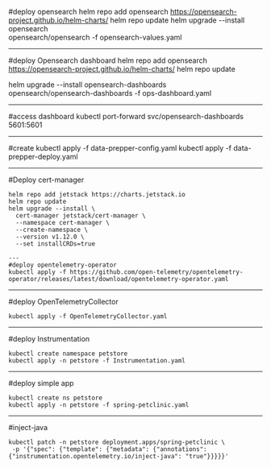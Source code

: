 #deploy opensearch
helm repo add opensearch https://opensearch-project.github.io/helm-charts/
helm repo update
helm upgrade --install opensearch  \
opensearch/opensearch -f opensearch-values.yaml

---
#deploy Opensearch dashboard
helm repo add opensearch https://opensearch-project.github.io/helm-charts/
helm repo update

helm upgrade --install opensearch-dashboards \
opensearch/opensearch-dashboards -f ops-dashboard.yaml

---
#access dashboard
kubectl port-forward svc/opensearch-dashboards 5601:5601


---
#create
kubectl apply -f data-prepper-config.yaml
kubectl apply -f data-prepper-deploy.yaml

---
#Deploy cert-manager
```
helm repo add jetstack https://charts.jetstack.io
helm repo update
helm upgrade --install \
  cert-manager jetstack/cert-manager \
  --namespace cert-manager \
  --create-namespace \
  --version v1.12.0 \
  --set installCRDs=true

---
#deploy opentelemetry-operator
kubectl apply -f https://github.com/open-telemetry/opentelemetry-operator/releases/latest/download/opentelemetry-operator.yaml 
```

---
#deploy OpenTelemetryCollector
```
kubectl apply -f OpenTelemetryCollector.yaml

```


---
#deploy Instrumentation
```
kubectl create namespace petstore
kubectl apply -n petstore -f Instrumentation.yaml
```

---
#deploy simple app
```
kubectl create ns petstore
kubectl apply -n petstore -f spring-petclinic.yaml

```
---
#inject-java 
```
kubectl patch -n petstore deployment.apps/spring-petclinic \
 -p '{"spec": {"template": {"metadata": {"annotations": {"instrumentation.opentelemetry.io/inject-java": "true"}}}}}'
```